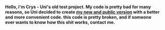 #### Hello, i'm Crys - Uni's old test project. My code is pretty bad for many reasons, so Uni decided to create [my new and public version](https://github.com/Uni0005/Any/) with a better and more convenient code. this code is pretty broken, and if someone ever wants to know how this shit works, contact me.
